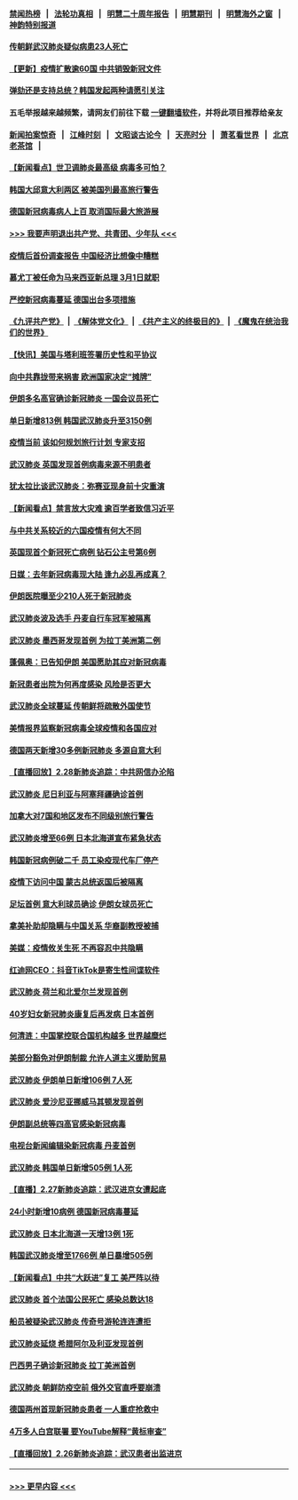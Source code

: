 #### [禁闻热榜](热点新闻.md?=0)  &nbsp;&nbsp;|&nbsp;&nbsp; [法轮功真相](https://github.com/gfw-breaker/truth/blob/master/README.md?=0) &nbsp;&nbsp;|&nbsp;&nbsp; [明慧二十周年报告](https://github.com/gfw-breaker/mh-reports/blob/master/README.md?=0) &nbsp;&nbsp;|&nbsp;&nbsp;[明慧期刊](https://github.com/gfw-breaker/mh-qikan) &nbsp;&nbsp;|&nbsp;&nbsp; [明慧海外之窗](https://github.com/gfw-breaker/mh-news/blob/master/README.md?=0) &nbsp;&nbsp;|&nbsp;&nbsp; [神韵特别报道](https://github.com/gfw-breaker/mh-news/blob/master/shenyun.md?=0)
#### [传朝鲜武汉肺炎疑似病患23人死亡](../pages/nsc418/n11906701.md?t=03011831) 
#### [【更新】疫情扩散逾60国 中共销毁新冠文件](../pages/nsc418/n11890652.md?t=03011831) 
#### [弹劾还是支持总统？韩国发起两种请愿引关注](../pages/nsc418/n11904567.md?t=03011831) 
#### 五毛举报越来越频繁，请网友们前往下载 [一键翻墙软件](https://github.com/gfw-breaker/ssr-accounts)，并将此项目推荐给亲友
#### [新闻拍案惊奇](https://github.com/gfw-breaker/banned-news/blob/master/pages/link4.md) &nbsp;&nbsp;|&nbsp;&nbsp; [江峰时刻](https://github.com/gfw-breaker/banned-news/blob/master/pages/link4.md) &nbsp;&nbsp;|&nbsp;&nbsp; [文昭谈古论今](https://github.com/gfw-breaker/banned-news/blob/master/pages/link4.md) &nbsp;&nbsp;|&nbsp;&nbsp; [天亮时分](https://github.com/gfw-breaker/banned-news/blob/master/pages/link4.md) &nbsp;&nbsp;|&nbsp;&nbsp; [萧茗看世界](https://github.com/gfw-breaker/banned-news/blob/master/pages/link4.md) &nbsp;&nbsp;|&nbsp;&nbsp; [北京老茶馆](https://github.com/gfw-breaker/banned-news/blob/master/pages/link4.md) &nbsp;&nbsp;|&nbsp;&nbsp; 
#### [【新闻看点】世卫调肺炎最高级 病毒多可怕？](../pages/nsc418/n11905498.md?t=03011831) 
#### [韩国大邱意大利两区 被美国列最高旅行警告](../pages/nsc418/n11905944.md?t=03011831) 
#### [德国新冠病毒病人上百 取消国际最大旅游展](../pages/nsc418/n11905769.md?t=03011831) 
#### [>>> 我要声明退出共产党、共青团、少年队 <<<](https://github.com/begood0513/goodnews/blob/master/quit/letter.md) 
#### [疫情后首份调查报告 中国经济比想像中糟糕](../pages/nsc418/n11905617.md?t=03011831) 
#### [慕尤丁被任命为马来西亚新总理 3月1日就职](../pages/nsc418/n11905327.md?t=03011831) 
#### [严控新冠病毒蔓延 德国出台多项措施](../pages/nsc418/n11905372.md?t=03011831) 
#### [《九评共产党》](https://github.com/begood0513/9ping.md/blob/master/README.md) &nbsp;|&nbsp; [《解体党文化》](../../../../jtdwh.md/blob/master/README.md)  &nbsp;|&nbsp; [《共产主义的终极目的》](../../../../gczydzjmd.md/blob/master/README.md) &nbsp;|&nbsp; [《魔鬼在统治我们的世界》](../../../../mgztzwmdsj.md/blob/master/README.md) 
#### [【快讯】美国与塔利班签署历史性和平协议](../pages/nsc418/n11905172.md?t=03011831) 
#### [向中共靠拢带来祸害 欧洲国家决定“摊牌”](../pages/nsc418/n11905143.md?t=03011831) 
#### [伊朗多名高官确诊新冠肺炎 一国会议员死亡](../pages/nsc418/n11905185.md?t=03011831) 
#### [单日新增813例 韩国武汉肺炎升至3150例](../pages/nsc418/n11904722.md?t=03011831) 
#### [疫情当前 该如何规划旅行计划 专家支招](../pages/nsc418/n11903865.md?t=03011831) 
#### [武汉肺炎 英国发现首例病毒来源不明患者](../pages/nsc418/n11903663.md?t=03011831) 
#### [犹太拉比谈武汉肺炎：弥赛亚现身前十灾重演](../pages/nsc418/n11902923.md?t=03011831) 
#### [【新闻看点】禁言放大灾难 逾百学者致信习近平](../pages/nsc418/n11903581.md?t=03011831) 
#### [与中共关系较近的六国疫情有何大不同](../pages/nsc418/n11903440.md?t=03011831) 
#### [英国现首个新冠死亡病例 钻石公主号第6例](../pages/nsc418/n11903479.md?t=03011831) 
#### [日媒：去年新冠病毒现大陆 逢九必乱再成真？](../pages/nsc418/n11903445.md?t=03011831) 
#### [伊朗医院曝至少210人死于新冠肺炎](../pages/nsc418/n11903491.md?t=03011831) 
#### [武汉肺炎波及选手 丹麦自行车冠军被隔离](../pages/nsc418/n11903321.md?t=03011831) 
#### [武汉肺炎 墨西哥发现首例 为拉丁美洲第二例](../pages/nsc418/n11903232.md?t=03011831) 
#### [蓬佩奥：已告知伊朗 美国愿助其应对新冠病毒](../pages/nsc418/n11903212.md?t=03011831) 
#### [新冠患者出院为何再度感染 风险是否更大](../pages/nsc418/n11903262.md?t=03011831) 
#### [武汉肺炎全球蔓延 传朝鲜将疏散外国使节](../pages/nsc418/n11903092.md?t=03011831) 
#### [美情报界监察新冠病毒全球疫情和各国应对](../pages/nsc418/n11903098.md?t=03011831) 
#### [德国两天新增30多例新冠肺炎 多源自意大利](../pages/nsc418/n11903111.md?t=03011831) 
#### [【直播回放】2.28新肺炎追踪：中共网信办沦陷](../pages/nsc418/n11902975.md?t=03011831) 
#### [武汉肺炎 尼日利亚与阿塞拜疆确诊首例](../pages/nsc418/n11902948.md?t=03011831) 
#### [加拿大对7国和地区发布不同级别旅行警告](../pages/nsc418/n11902930.md?t=03011831) 
#### [武汉肺炎增至66例 日本北海道宣布紧急状态](../pages/nsc418/n11902838.md?t=03011831) 
#### [韩国新冠病例破二千 员工染疫现代车厂停产](../pages/nsc418/n11902630.md?t=03011831) 
#### [疫情下访问中国 蒙古总统返国后被隔离](../pages/nsc418/n11902769.md?t=03011831) 
#### [足坛首例 意大利球员确诊 伊朗女球员死亡](../pages/nsc418/n11902639.md?t=03011831) 
#### [拿美补助却隐瞒与中国关系 华裔副教授被捕](../pages/nsc418/n11901687.md?t=03011831) 
#### [美媒：疫情攸关生死 不再容忍中共隐瞒](../pages/nsc418/n11901694.md?t=03011831) 
#### [红迪网CEO：抖音TikTok是寄生性间谍软件](../pages/nsc418/n11901675.md?t=03011831) 
#### [武汉肺炎 荷兰和北爱尔兰发现首例](../pages/nsc418/n11901256.md?t=03011831) 
#### [40岁妇女新冠肺炎康复后再发病 日本首例](../pages/nsc418/n11901341.md?t=03011831) 
#### [何清涟：中国掌控联合国机构越多 世界越糜烂](../pages/nsc418/n11901020.md?t=03011831) 
#### [美部分豁免对伊朗制裁 允许人道主义援助贸易](../pages/nsc418/n11900859.md?t=03011831) 
#### [武汉肺炎 伊朗单日新增106例 7人死](../pages/nsc418/n11900839.md?t=03011831) 
#### [武汉肺炎 爱沙尼亚挪威马其顿发现首例](../pages/nsc418/n11900878.md?t=03011831) 
#### [伊朗副总统等四高官感染新冠病毒](../pages/nsc418/n11900818.md?t=03011831) 
#### [电视台新闻编辑染新冠病毒 丹麦首例](../pages/nsc418/n11900794.md?t=03011831) 
#### [武汉肺炎 韩国单日新增505例 1人死](../pages/nsc418/n11900450.md?t=03011831) 
#### [【直播】2.27新肺炎追踪：武汉进京女遭起底](../pages/nsc418/n11900415.md?t=03011831) 
#### [24小时新增10病例 德国新冠病毒蔓延](../pages/nsc418/n11900522.md?t=03011831) 
#### [武汉肺炎 日本北海道一天增13例 1死](../pages/nsc418/n11900329.md?t=03011831) 
#### [韩国武汉肺炎增至1766例 单日暴增505例](../pages/nsc418/n11899748.md?t=03011831) 
#### [【新闻看点】中共“大跃进”复工 美严阵以待](../pages/nsc418/n11898221.md?t=03011831) 
#### [武汉肺炎 首个法国公民死亡 感染总数达18](../pages/nsc418/n11898430.md?t=03011831) 
#### [船员被疑染武汉肺炎 传奇号游轮连连遭拒](../pages/nsc418/n11898226.md?t=03011831) 
#### [武汉肺炎延烧 希腊阿尔及利亚发现首例](../pages/nsc418/n11898021.md?t=03011831) 
#### [巴西男子确诊新冠肺炎 拉丁美洲首例](../pages/nsc418/n11898020.md?t=03011831) 
#### [武汉肺炎 朝鲜防疫空前 俄外交官直呼要崩溃](../pages/nsc418/n11897857.md?t=03011831) 
#### [德国两州首现新冠肺炎患者 一人重症抢救中](../pages/nsc418/n11897548.md?t=03011831) 
#### [4万多人白宫联署 要YouTube解释“黄标审查”](../pages/nsc418/n11897803.md?t=03011831) 
#### [【直播回放】2.26新肺炎追踪：武汉患者出监进京](../pages/nsc418/n11897551.md?t=03011831) 

----
#### [ >>> 更早内容 <<< ](../indexes/nsc418-earlier.md)
